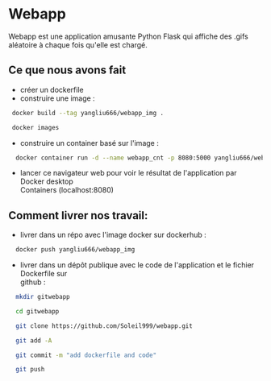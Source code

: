 # Webapp


Webapp est une application amusante Python Flask qui affiche des .gifs aléatoire à chaque fois qu'elle est chargé.


## Ce que nous avons fait 

- créer un dockerfile
- construire une image : 
```sh
 docker build --tag yangliu666/webapp_img .
```
```sh
 docker images
```
- construire un container basé sur l'image :
```sh
  docker container run -d --name webapp_cnt -p 8080:5000 yangliu666/webapp_img
```
- lancer ce navigateur web pour voir le résultat de l'application par Docker desktop   
  Containers (localhost:8080)

## Comment livrer nos travail:
- livrer dans un répo avec l'image docker sur dockerhub :
```sh
  docker push yangliu666/webapp_img
```
- livrer dans un dépôt publique avec le code de l'application et le fichier Dockerfile sur  
  github :
```sh
  mkdir gitwebapp
```
```sh
  cd gitwebapp
```
```sh
  git clone https://github.com/Soleil999/webapp.git
```
```sh
  git add -A
```
```sh
  git commit -m "add dockerfile and code"
```
```sh
  git push
```

 
  
  
  
  
 

